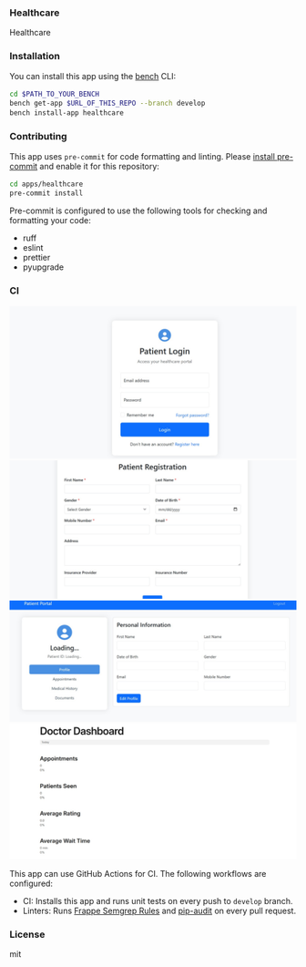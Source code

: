 ### Healthcare

Healthcare

### Installation

You can install this app using the [bench](https://github.com/frappe/bench) CLI:

```bash
cd $PATH_TO_YOUR_BENCH
bench get-app $URL_OF_THIS_REPO --branch develop
bench install-app healthcare
```

### Contributing

This app uses `pre-commit` for code formatting and linting. Please [install pre-commit](https://pre-commit.com/#installation) and enable it for this repository:

```bash
cd apps/healthcare
pre-commit install
```

Pre-commit is configured to use the following tools for checking and formatting your code:

- ruff
- eslint
- prettier
- pyupgrade

### CI

<img src="https://github.com/usmantiberbu/Capstone-project-healthcare/blob/main/screenshoots/15852b39-ea31-4b83-8872-c42d83db3f0f.jpeg">
<img src="https://github.com/usmantiberbu/Capstone-project-healthcare/blob/main/screenshoots/a0c3c420-efa2-4d05-a3fc-b94b484b185b.jpeg">
<img src="https://github.com/usmantiberbu/Capstone-project-healthcare/blob/main/screenshoots/c66003f8-668f-4621-a965-051b94959916.jpeg">
<img src="https://github.com/usmantiberbu/Capstone-project-healthcare/blob/main/screenshoots/645a4470-cdaf-4ee0-a26c-a3493b2f350e.jpeg">

This app can use GitHub Actions for CI. The following workflows are configured:

- CI: Installs this app and runs unit tests on every push to `develop` branch.
- Linters: Runs [Frappe Semgrep Rules](https://github.com/frappe/semgrep-rules) and [pip-audit](https://pypi.org/project/pip-audit/) on every pull request.


### License

mit
